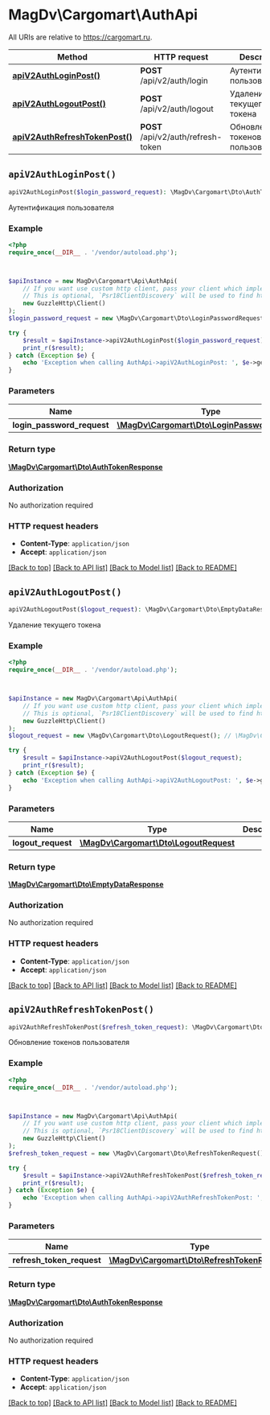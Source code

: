 # MagDv\Cargomart\AuthApi

All URIs are relative to https://cargomart.ru.

Method | HTTP request | Description
------------- | ------------- | -------------
[**apiV2AuthLoginPost()**](AuthApi.md#apiV2AuthLoginPost) | **POST** /api/v2/auth/login | Аутентификация пользователя
[**apiV2AuthLogoutPost()**](AuthApi.md#apiV2AuthLogoutPost) | **POST** /api/v2/auth/logout | Удаление текущего токена
[**apiV2AuthRefreshTokenPost()**](AuthApi.md#apiV2AuthRefreshTokenPost) | **POST** /api/v2/auth/refresh-token | Обновление токенов пользователя


## `apiV2AuthLoginPost()`

```php
apiV2AuthLoginPost($login_password_request): \MagDv\Cargomart\Dto\AuthTokenResponse
```

Аутентификация пользователя

### Example

```php
<?php
require_once(__DIR__ . '/vendor/autoload.php');



$apiInstance = new MagDv\Cargomart\Api\AuthApi(
    // If you want use custom http client, pass your client which implements `Psr\Http\Client\ClientInterface`.
    // This is optional, `Psr18ClientDiscovery` will be used to find http client. For instance `GuzzleHttp\Client` implements that interface
    new GuzzleHttp\Client()
);
$login_password_request = new \MagDv\Cargomart\Dto\LoginPasswordRequest(); // \MagDv\Cargomart\Dto\LoginPasswordRequest

try {
    $result = $apiInstance->apiV2AuthLoginPost($login_password_request);
    print_r($result);
} catch (Exception $e) {
    echo 'Exception when calling AuthApi->apiV2AuthLoginPost: ', $e->getMessage(), PHP_EOL;
}
```

### Parameters

Name | Type | Description  | Notes
------------- | ------------- | ------------- | -------------
 **login_password_request** | [**\MagDv\Cargomart\Dto\LoginPasswordRequest**](../Model/LoginPasswordRequest.md)|  | [optional]

### Return type

[**\MagDv\Cargomart\Dto\AuthTokenResponse**](../Model/AuthTokenResponse.md)

### Authorization

No authorization required

### HTTP request headers

- **Content-Type**: `application/json`
- **Accept**: `application/json`

[[Back to top]](#) [[Back to API list]](../../README.md#endpoints)
[[Back to Model list]](../../README.md#models)
[[Back to README]](../../README.md)

## `apiV2AuthLogoutPost()`

```php
apiV2AuthLogoutPost($logout_request): \MagDv\Cargomart\Dto\EmptyDataResponse
```

Удаление текущего токена

### Example

```php
<?php
require_once(__DIR__ . '/vendor/autoload.php');



$apiInstance = new MagDv\Cargomart\Api\AuthApi(
    // If you want use custom http client, pass your client which implements `Psr\Http\Client\ClientInterface`.
    // This is optional, `Psr18ClientDiscovery` will be used to find http client. For instance `GuzzleHttp\Client` implements that interface
    new GuzzleHttp\Client()
);
$logout_request = new \MagDv\Cargomart\Dto\LogoutRequest(); // \MagDv\Cargomart\Dto\LogoutRequest

try {
    $result = $apiInstance->apiV2AuthLogoutPost($logout_request);
    print_r($result);
} catch (Exception $e) {
    echo 'Exception when calling AuthApi->apiV2AuthLogoutPost: ', $e->getMessage(), PHP_EOL;
}
```

### Parameters

Name | Type | Description  | Notes
------------- | ------------- | ------------- | -------------
 **logout_request** | [**\MagDv\Cargomart\Dto\LogoutRequest**](../Model/LogoutRequest.md)|  | [optional]

### Return type

[**\MagDv\Cargomart\Dto\EmptyDataResponse**](../Model/EmptyDataResponse.md)

### Authorization

No authorization required

### HTTP request headers

- **Content-Type**: `application/json`
- **Accept**: `application/json`

[[Back to top]](#) [[Back to API list]](../../README.md#endpoints)
[[Back to Model list]](../../README.md#models)
[[Back to README]](../../README.md)

## `apiV2AuthRefreshTokenPost()`

```php
apiV2AuthRefreshTokenPost($refresh_token_request): \MagDv\Cargomart\Dto\AuthTokenResponse
```

Обновление токенов пользователя

### Example

```php
<?php
require_once(__DIR__ . '/vendor/autoload.php');



$apiInstance = new MagDv\Cargomart\Api\AuthApi(
    // If you want use custom http client, pass your client which implements `Psr\Http\Client\ClientInterface`.
    // This is optional, `Psr18ClientDiscovery` will be used to find http client. For instance `GuzzleHttp\Client` implements that interface
    new GuzzleHttp\Client()
);
$refresh_token_request = new \MagDv\Cargomart\Dto\RefreshTokenRequest(); // \MagDv\Cargomart\Dto\RefreshTokenRequest

try {
    $result = $apiInstance->apiV2AuthRefreshTokenPost($refresh_token_request);
    print_r($result);
} catch (Exception $e) {
    echo 'Exception when calling AuthApi->apiV2AuthRefreshTokenPost: ', $e->getMessage(), PHP_EOL;
}
```

### Parameters

Name | Type | Description  | Notes
------------- | ------------- | ------------- | -------------
 **refresh_token_request** | [**\MagDv\Cargomart\Dto\RefreshTokenRequest**](../Model/RefreshTokenRequest.md)|  | [optional]

### Return type

[**\MagDv\Cargomart\Dto\AuthTokenResponse**](../Model/AuthTokenResponse.md)

### Authorization

No authorization required

### HTTP request headers

- **Content-Type**: `application/json`
- **Accept**: `application/json`

[[Back to top]](#) [[Back to API list]](../../README.md#endpoints)
[[Back to Model list]](../../README.md#models)
[[Back to README]](../../README.md)
